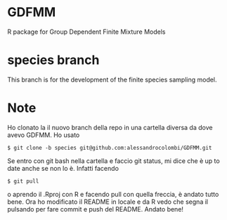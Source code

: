 # GDFMM
R package for Group Dependent Finite Mixture Models

# species branch
This branch is for the development of the finite species sampling model. 

# Note
Ho clonato la il nuovo branch della repo in una cartella diversa da dove avevo GDFMM. Ho usato
```shell
$ git clone -b species git@github.com:alessandrocolombi/GDFMM.git
```
Se entro con git bash nella cartella e faccio git status, mi dice che è up to date anche se non lo è. Infatti facendo 
```shell
$ git pull
```
o aprendo il .Rproj con R e facendo pull con quella freccia, è andato tutto bene. Ora ho modificato il README in locale
e da R vedo che segna il pulsando per fare commit e push del README. Andato bene!


